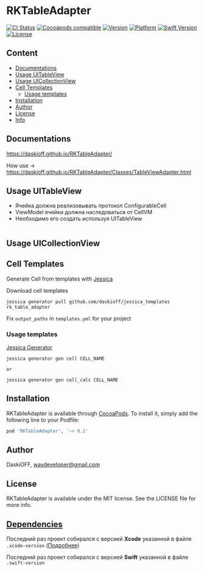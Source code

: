 # RKTableAdapter

[![CI Status](https://img.shields.io/travis/DaskiOFF/RKTableAdapter.svg?style=flat)](https://travis-ci.org/DaskiOFF/RKTableAdapter)
[![Cocoapods compatible](https://img.shields.io/badge/Cocoapods-compatible-4BC51D.svg?style=flat)](https://cocoapods.org/)
[![Version](https://img.shields.io/cocoapods/v/RKTableAdapter.svg?style=flat)](https://cocoapods.org/pods/RKTableAdapter)
[![Platform](https://img.shields.io/cocoapods/p/RKTableAdapter.svg?style=flat)](https://cocoapods.org/pods/RKTableAdapter)
[![Swift Version](https://img.shields.io/badge/Swift-4.0–4.2-brightgreen.svg?style=flat)](https://developer.apple.com/swift)
[![License](https://img.shields.io/cocoapods/l/RKTableAdapter.svg?style=flat)](https://cocoapods.org/pods/RKTableAdapter)

## Content
- [Documentations](#documentations)
- [Usage UITableView](#usage-uitableview)
- [Usage UICollectionView](#usage-uicollectionview)
- [Cell Templates](#cell-templates)
    - [Usage templates](#usage-templates)
- [Installation](#installation)
- [Author](#author)
- [License](#license)
- [Info](#dependencies)

## Documentations

https://daskioff.github.io/RKTableAdapter/

How use -> https://daskioff.github.io/RKTableAdapter/Classes/TableViewAdapter.html

## Usage UITableView 

- Ячейка должна реализовывать протокол ConfigurableCell
- ViewModel ячейки должна наследоваться от CellVM
- Необходимо его создать используя UITableView

```swift

```

## Usage UICollectionView

## Cell Templates
Generate Cell from templates with [Jessica](https://github.com/daskioff/jessica)

Download cell templates

```
jessica generator pull github.com/daskioff/jessica_templates rk_table_adapter
```

Fix `output_paths` in `templates.yml` for your project

### Usage templates

[Jessica Generator](https://github.com/DaskiOFF/jessica#generator)

```
jessica generator gen cell CELL_NAME

or

jessica generator gen cell_calc CELL_NAME
```

## Installation

RKTableAdapter is available through [CocoaPods](https://cocoapods.org). To install
it, simply add the following line to your Podfile:

```ruby
pod 'RKTableAdapter', '~> 0.1'
```

## Author

DaskiOFF, waydeveloper@gmail.com

## License

RKTableAdapter is available under the MIT license. See the LICENSE file for more info.

## [Dependencies](https://ios-factor.com/dependencies)
Последний раз проект собирался с версией **Xcode** указанной в файле ```.xcode-version``` ([Подробнее](https://github.com/fastlane/ci/blob/master/docs/xcode-version.md))

Последний раз проект собирался с версией **Swift** указанной в файле ```.swift-version```
